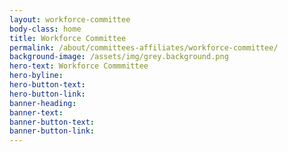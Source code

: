 ```yaml
---
layout: workforce-committee
body-class: home
title: Workforce Committee
permalink: /about/committees-affiliates/workforce-committee/
background-image: /assets/img/grey.background.png
hero-text: Workforce Commmittee
hero-byline:
hero-button-text: 
hero-button-link: 
banner-heading: 
banner-text: 
banner-button-text: 
banner-button-link: 
---
```

 
